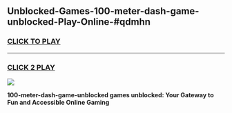 
## Unblocked-Games-100-meter-dash-game-unblocked-Play-Online-#qdmhn
<h3>
<a href="https://premium.freeplayer.one?title=100-meter-dash-game-unblocked&ref=27F">CLICK TO PLAY</a></h3>
<hr>

<h3>
<a href="https://premium.freeplayer.one?title=100-meter-dash-game-unblocked&ref=27F">CLICK 2 PLAY</a>
  
</h3>

<a href="https://premium.freeplayer.one?title=100-meter-dash-game-unblocked&ref=27F"><img src="https://clearcache.store/games.png"></a>


**100-meter-dash-game-unblocked games unblocked: Your Gateway to Fun and Accessible Online Gaming**
